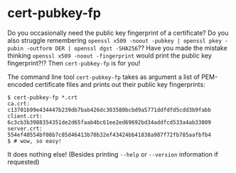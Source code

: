 # cert-pubkey-fp

Do you occasionally need the public key fingerprint of a certificate?
Do you also struggle remembering `openssl x509 -noout -pubkey | openssl pkey -pubin -outform DER | openssl dgst -SHA256`??
Have you made the mistake thinking `openssl x509 -noout -fingerprint` would print the public key fingerprint?!? Then `cert-pubkey-fp` is for you!

The command line tool `cert-pubkey-fp` takes as argument a list of PEM-encoded certificate files and prints out their public key fingerprints:

```
$ cert-pubkey-fp *.crt
ca.crt: c13701b99e434447b239db7bab426dc303580bcbd9a5771ddfdfd5cdd3b9fabb
client.crt: 6c3cb3b3988354351de2d65faab4bc61ee2ed69692bd34addfcd533a4ab33809
server.crt: 554ef40554bf08b7c85d46413b70b32ef43424bb41838a987f72fb785aafbfb4
$ # wow, so easy!
```

It does nothing else!
(Besides printing `--help` or `--version` information if requested)
